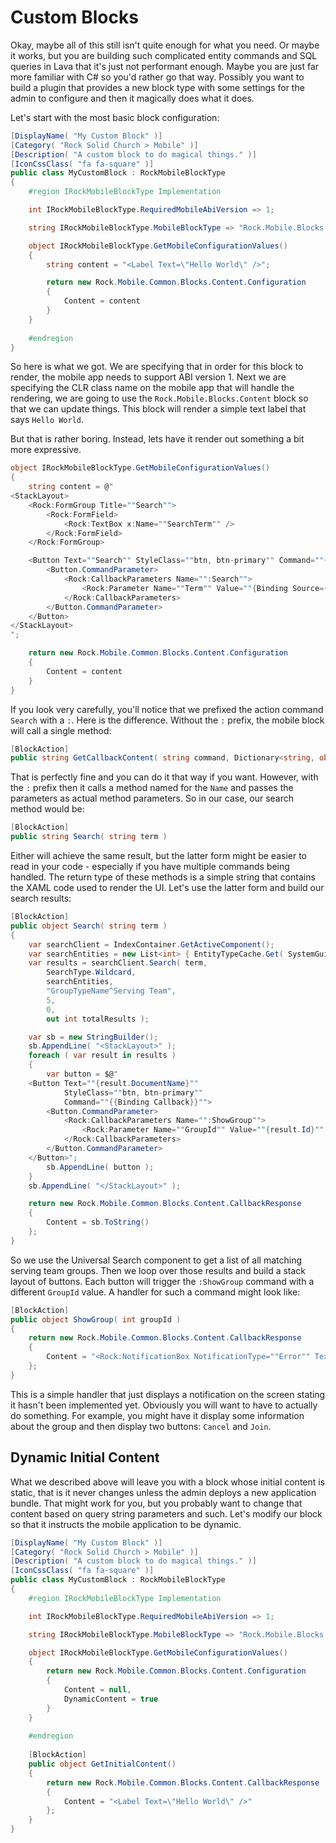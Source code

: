 # Custom Blocks

Okay, maybe all of this still isn't quite enough for what you need. Or maybe it works, but you are building such complicated entity commands and SQL queries in Lava that it's just not performant enough. Maybe you are just far more familiar with C\# so you'd rather go that way. Possibly you want to build a plugin that provides a new block type with some settings for the admin to configure and then it magically does what it does.

Let's start with the most basic block configuration:

```csharp
[DisplayName( "My Custom Block" )]
[Category( "Rock Solid Church > Mobile" )]
[Description( "A custom block to do magical things." )]
[IconCssClass( "fa fa-square" )]
public class MyCustomBlock : RockMobileBlockType
{
    #region IRockMobileBlockType Implementation

    int IRockMobileBlockType.RequiredMobileAbiVersion => 1;

    string IRockMobileBlockType.MobileBlockType => "Rock.Mobile.Blocks.Content";

    object IRockMobileBlockType.GetMobileConfigurationValues()
    {
        string content = "<Label Text=\"Hello World\" />";

        return new Rock.Mobile.Common.Blocks.Content.Configuration
        {
            Content = content
        }
    }
    
    #endregion
}
```

So here is what we got. We are specifying that in order for this block to render, the mobile app needs to support ABI version 1. Next we are specifying the CLR class name on the mobile app that will handle the rendering, we are going to use the `Rock.Mobile.Blocks.Content` block so that we can update things. This block will render a simple text label that says `Hello World`.

But that is rather boring. Instead, lets have it render out something a bit more expressive.

```csharp
object IRockMobileBlockType.GetMobileConfigurationValues()
{
    string content = @"
<StackLayout>
    <Rock:FormGroup Title=""Search"">
        <Rock:FormField>
            <Rock:TextBox x:Name=""SearchTerm"" />
        </Rock:FormField>
    </Rock:FormGroup>

    <Button Text=""Search"" StyleClass=""btn, btn-primary"" Command=""{Binding Callback}"">
        <Button.CommandParameter>
            <Rock:CallbackParameters Name="":Search"">
                <Rock:Parameter Name=""Term"" Value=""{Binding Source={x:Reference SearchTerm}, Path=Text}"" />
            </Rock:CallbackParameters>
        </Button.CommandParameter>
    </Button>
</StackLayout>
";

    return new Rock.Mobile.Common.Blocks.Content.Configuration
    {
        Content = content
    }
}
```

If you look very carefully, you'll notice that we prefixed the action command `Search` with a `:`. Here is the difference. Without the `:` prefix, the mobile block will call a single method:

```csharp
[BlockAction]
public string GetCallbackContent( string command, Dictionary<string, object> parameters)
```

That is perfectly fine and you can do it that way if you want. However, with the `:` prefix then it calls a method named for the `Name` and passes the parameters as actual method parameters. So in our case, our search method would be:

```csharp
[BlockAction]
public string Search( string term )
```

Either will achieve the same result, but the latter form might be easier to read in your code - especially if you have multiple commands being handled. The return type of these methods is a simple string that contains the XAML code used to render the UI. Let's use the latter form and build our search results:

```csharp
[BlockAction]
public object Search( string term )
{
    var searchClient = IndexContainer.GetActiveComponent();
    var searchEntities = new List<int> { EntityTypeCache.Get( SystemGuid.EntityType.GROUP.AsGuid() ) };
    var results = searchClient.Search( term,
        SearchType.Wildcard,
        searchEntities,
        "GroupTypeName^Serving Team",
        5,
        0,
        out int totalResults );

    var sb = new StringBuilder();
    sb.AppendLine( "<StackLayout>" );
    foreach ( var result in results )
    {
        var button = $@"
    <Button Text=""{result.DocumentName}""
            StyleClass=""btn, btn-primary""
            Command=""{{Binding Callback}}"">
        <Button.CommandParameter>
            <Rock:CallbackParameters Name="":ShowGroup"">
                <Rock:Parameter Name=""GroupId"" Value=""{result.Id}"" />
            </Rock:CallbackParameters>
        </Button.CommandParameter>
    </Button>";
        sb.AppendLine( button );
    }
    sb.AppendLine( "</StackLayout>" );

    return new Rock.Mobile.Common.Blocks.Content.CallbackResponse
    {
        Content = sb.ToString()
    };
}
```

So we use the Universal Search component to get a list of all matching serving team groups. Then we loop over those results and build a stack layout of buttons. Each button will trigger the `:ShowGroup` command with a different `GroupId` value. A handler for such a command might look like:

```csharp
[BlockAction]
public object ShowGroup( int groupId )
{
    return new Rock.Mobile.Common.Blocks.Content.CallbackResponse
    {
        Content = "<Rock:NotificationBox NotificationType=""Error"" Text=""Not Implemented"" />"
    };
}
```

This is a simple handler that just displays a notification on the screen stating it hasn't been implemented yet. Obviously you will want to have to actually do something. For example, you might have it display some information about the group and then display two buttons: `Cancel` and `Join`.


## Dynamic Initial Content

What we described above will leave you with a block whose initial content is static, that is it never changes unless the admin deploys a new application bundle. That might work for you, but you probably want to change that content based on query string parameters and such. Let's modify our block so that it instructs the mobile application to be dynamic.

```csharp
[DisplayName( "My Custom Block" )]
[Category( "Rock Solid Church > Mobile" )]
[Description( "A custom block to do magical things." )]
[IconCssClass( "fa fa-square" )]
public class MyCustomBlock : RockMobileBlockType
{
    #region IRockMobileBlockType Implementation

    int IRockMobileBlockType.RequiredMobileAbiVersion => 1;

    string IRockMobileBlockType.MobileBlockType => "Rock.Mobile.Blocks.Content";

    object IRockMobileBlockType.GetMobileConfigurationValues()
    {
        return new Rock.Mobile.Common.Blocks.Content.Configuration
        {
            Content = null,
            DynamicContent = true
        }
    }
    
    #endregion
    
    [BlockAction]
    public object GetInitialContent()
    {
        return new Rock.Mobile.Common.Blocks.Content.CallbackResponse
        {
            Content = "<Label Text=\"Hello World\" />"
        };
    }
}
```
